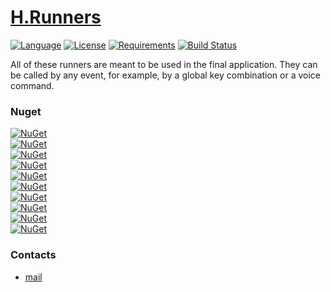 # [H.Runners](https://github.com/HavenDV/H.Runners/) 

[![Language](https://img.shields.io/badge/language-C%23-blue.svg?style=flat-square)](https://github.com/HavenDV/H.Runners/search?l=C%23&o=desc&s=&type=Code) 
[![License](https://img.shields.io/github/license/HavenDV/H.Runners.svg?label=License&maxAge=86400)](LICENSE.md) 
[![Requirements](https://img.shields.io/badge/Requirements-.NET%20Standard%202.0-blue.svg)](https://github.com/dotnet/standard/blob/master/docs/versions/netstandard2.0.md)
[![Build Status](https://github.com/HavenDV/H.Runners/workflows/.NET/badge.svg?branch=master)](https://github.com/HavenDV/H.Runners/actions?query=workflow%3A%22.NET%22)

All of these runners are meant to be used in the final application.
They can be called by any event, for example, by a global key combination or a voice command.

### Nuget

[![NuGet](https://img.shields.io/nuget/dt/H.Runners.ClipboardRunner.svg?style=flat-square&label=H.Runners.ClipboardRunner)](https://www.nuget.org/packages/H.Runners.ClipboardRunner/)  
[![NuGet](https://img.shields.io/nuget/dt/H.Runners.CommonRunners.svg?style=flat-square&label=H.Runners.CommonRunners)](https://www.nuget.org/packages/H.Runners.CommonRunners/)  
[![NuGet](https://img.shields.io/nuget/dt/H.Runners.CSharpRunner.svg?style=flat-square&label=H.Runners.CSharpRunner)](https://www.nuget.org/packages/H.Runners.CSharpRunner/)  
[![NuGet](https://img.shields.io/nuget/dt/H.Runners.DLinkRunner.svg?style=flat-square&label=H.Runners.DLinkRunner)](https://www.nuget.org/packages/H.Runners.DLinkRunner/)  
[![NuGet](https://img.shields.io/nuget/dt/H.Runners.InteropRunner.svg?style=flat-square&label=H.Runners.InteropRunner)](https://www.nuget.org/packages/H.Runners.InteropRunner/)  
[![NuGet](https://img.shields.io/nuget/dt/H.Runners.OcrRunner.svg?style=flat-square&label=H.Runners.OcrRunner)](https://www.nuget.org/packages/H.Runners.OcrRunner/)  
[![NuGet](https://img.shields.io/nuget/dt/H.Runners.ScreenshotRunner.svg?style=flat-square&label=H.Runners.ScreenshotRunner)](https://www.nuget.org/packages/H.Runners.ScreenshotRunner/)  
[![NuGet](https://img.shields.io/nuget/dt/H.Runners.SelectRunner.svg?style=flat-square&label=H.Runners.SelectRunner)](https://www.nuget.org/packages/H.Runners.SelectRunner/)  
[![NuGet](https://img.shields.io/nuget/dt/H.Runners.TelegramRunner.svg?style=flat-square&label=H.Runners.TelegramRunner)](https://www.nuget.org/packages/H.Runners.TelegramRunner/)  
[![NuGet](https://img.shields.io/nuget/dt/H.Runners.TorrentRunner.svg?style=flat-square&label=H.Runners.TorrentRunner)](https://www.nuget.org/packages/H.Runners.TorrentRunner/)  


### Contacts
* [mail](mailto:havendv@gmail.com)
